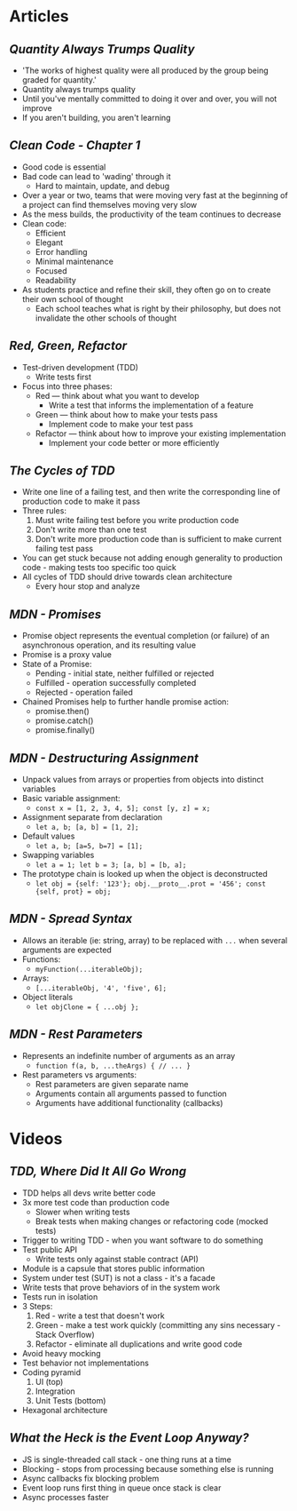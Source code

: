 # Articles

## *Quantity Always Trumps Quality*

*  'The works of highest quality were all produced by the group being graded for quantity.'
* Quantity always trumps quality
* Until you've mentally committed to doing it over and over, you will not improve
* If you aren't building, you aren't learning


## *Clean Code - Chapter 1*

* Good code is essential
* Bad code can lead to 'wading' through it
    * Hard to maintain, update, and debug
* Over a year or two, teams that were moving very fast at the beginning of a project can find themselves moving very slow
* As the mess builds, the productivity of the team continues to decrease
* Clean code:
    * Efficient
    * Elegant 
    * Error handling
    * Minimal maintenance 
    * Focused
    * Readability
* As students practice and refine their skill, they often go on to create their own school of thought
    * Each school teaches what is right by their philosophy, but does not invalidate the other schools of thought


## *Red, Green, Refactor*

 * Test-driven development (TDD) 
    * Write tests first
* Focus into three phases:
    * Red — think about what you want to develop
        * Write a test that informs the implementation of a feature
    * Green — think about how to make your tests pass
        * Implement code to make your test pass
    * Refactor — think about how to improve your existing implementation
        * Implement your code better or more efficiently


## *The Cycles of TDD*

* Write one line of a failing test, and then write the corresponding line of production code to make it pass
* Three rules:
    1) Must write failing test before you write production code
    1) Don't write more than one test
    1) Don't write more production code than is sufficient to make current failing test pass
* You can get stuck because not adding enough generality to production code - making tests too specific too quick
* All cycles of TDD should drive towards clean architecture
    * Every hour stop and analyze 


## *MDN - Promises*

* Promise object represents the eventual completion (or failure) of an asynchronous operation, and its resulting value
* Promise is a proxy value 
* State of a Promise:
    * Pending - initial state, neither fulfilled or rejected
    * Fulfilled - operation successfully completed 
    * Rejected - operation failed
* Chained Promises help to further handle promise action:
    * promise.then()
    * promise.catch()
    * promise.finally()


## *MDN - Destructuring Assignment*

* Unpack values from arrays or properties from objects into distinct variables
* Basic variable assignment:
    * `const x = [1, 2, 3, 4, 5];
    const [y, z] = x;`
* Assignment separate from declaration
    * `let a, b;
[a, b] = [1, 2];`
* Default values
    * `let a, b;
[a=5, b=7] = [1];`
* Swapping variables
    * `let a = 1;
let b = 3;
[a, b] = [b, a];`
* The prototype chain is looked up when the object is deconstructed 
    * `let obj = {self: '123'};
obj.__proto__.prot = '456';
const {self, prot} = obj;`


## *MDN - Spread Syntax*

* Allows an iterable (ie: string, array) to be replaced with `...` when several arguments are expected
* Functions:
    * `myFunction(...iterableObj);`
* Arrays:
    * `[...iterableObj, '4', 'five', 6];`
* Object literals
    * `let objClone = { ...obj };`


## *MDN - Rest Parameters*

* Represents an indefinite number of arguments as an array
    * `function f(a, b, ...theArgs) {
  // ...
}`
* Rest parameters vs arguments:
    * Rest parameters are given separate name
    * Arguments contain all arguments passed to function
    * Arguments have additional functionality (callbacks)


# Videos

## *TDD, Where Did It All Go Wrong*

* TDD helps all devs write better code
* 3x more test code than production code
    * Slower when writing tests
    * Break tests when making changes or refactoring code (mocked tests)
* Trigger to writing TDD - when you want software to do something
* Test public API 
    * Write tests only against stable contract (API)
* Module is a capsule that stores public information
* System under test (SUT) is not a class - it's a facade
* Write tests that prove behaviors of in the system work
* Tests run in isolation
* 3 Steps:
    1) Red - write a test that doesn't work
    1) Green - make a test work quickly (committing any sins necessary - Stack Overflow)
    1) Refactor - eliminate all duplications and write good code
* Avoid heavy mocking
* Test behavior not implementations
* Coding pyramid
    1) UI (top)
    1) Integration
    1) Unit Tests (bottom)
* Hexagonal architecture

## *What the Heck is the Event Loop Anyway?*

* JS is single-threaded call stack - one thing runs at a time
* Blocking - stops from processing because something else is running
* Async callbacks fix blocking problem
* Event loop runs first thing in queue once stack is clear
* Async processes faster